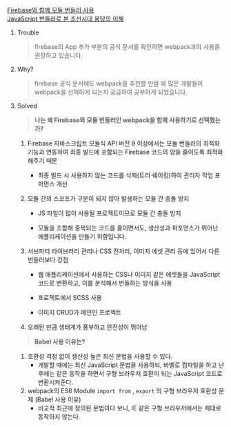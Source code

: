 [Firebase와 함께 모듈 번들러 사용](https://firebase.google.com/docs/web/module-bundling?hl=ko)<br/>
[JavaScript 번들러로 본 조선시대 붕당의 이해](https://yozm.wishket.com/magazine/detail/1261/)

1. Trouble

   > firebase의 App 추가 부분의 공식 문서를 확인하면 webpack과의 사용을 권장하고 있습니다.

2. Why?

   > firebase 공식 문서에도 webpack을 추천할 만큼 왜 많은 개발들이 webpack을 선택하게 되는지 궁금하여 공부하게 되었습니다.

3. Solved

   > **나는 왜 Firebase와 모듈 번들러인 webpack을 함께 사용하기로 선택했는가?**

   1. Firebase 자바스크립트 모듈식 API 버전 9 이상에서는 모듈 번들러의 최적화 기능과 연동하여 최종 빌드에 포함되는 Firebase 코드의 양을 줄이도록 최적화해주기 때문

      - 최종 빌드 시 사용하지 않는 코드를 삭제(트리 쉐이킹)하여 관리자 작업 포퍼먼스 개선

   2. 모듈 간의 스코프가 구분이 되지 않아 발생하는 모듈 간 충돌 방지

      - JS 파일이 많이 사용될 프로젝트이므로 모듈 간 충돌 방지

      - 모듈을 조합해 중복되는 코드를 줄이면서도, 생산성과 퍼포먼스가 뛰어난 애플리케이션을 만들기 위함입니다.

   3. 서브파티 라이브러리 관리나 CSS 전처리, 이미지 에셋 관리 등에 있어서 다른 번들러보다 강점

      - 웹 애플리케이션에서 사용하는 CSS나 이미지 같은 에셋들을 JavaScript 코드로 변환하고, 이를 분석해서 번들하는 방식을 사용

      - 프로젝트에서 SCSS 사용

      - 이미지 CRUD가 메인인 프로젝트

   4. 오래된 만큼 생태계가 풍부하고 안전성이 뛰어남

   > **Babel 사용 이유는?**

   1. 호환성 걱정 없이 생산성 높은 최신 문법을 사용할 수 있다.
      - 개발할 때에는 최신 JavaScript 문법을 사용하되, 바벨로 컴파일을 하고 난 후에는 같은 동작을 하면서 구형 브라우저 호환이 되는 JavaScript 코드로 변환시켜준다.
   2. webpack의 ES6 Module `import from` , `export` 의 구형 브라우저 호환성 문제 (Babel 사용 이유)
      - 비교적 최근에 정의된 문법이다 보니, IE 같은 구형 브라우저에서는 제대로 동작하지 않는다.
